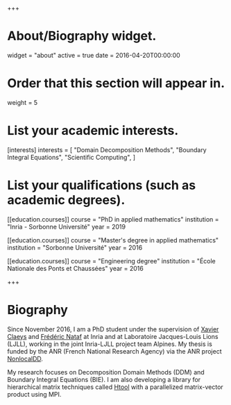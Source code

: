 +++
# About/Biography widget.
widget = "about"
active = true
date = 2016-04-20T00:00:00

# Order that this section will appear in.
weight = 5

# List your academic interests.
[interests]
  interests = [
    "Domain Decomposition Methods",
    "Boundary Integral Equations",
    "Scientific Computing",
  ]

# List your qualifications (such as academic degrees).
[[education.courses]]
  course = "PhD in applied mathematics"
  institution = "Inria - Sorbonne Université"
  year = 2019

[[education.courses]]
  course = "Master's degree in applied mathematics"
  institution = "Sorbonne Université"
  year = 2016

[[education.courses]]
  course = "Engineering degree"
  institution = "École Nationale des Ponts et Chaussées"
  year = 2016

+++

# Biography

Since November 2016, I am a PhD student under the supervision of [Xavier Claeys](https://www.ljll.math.upmc.fr/~claeys/) and [Frédéric Nataf](https://www.ljll.math.upmc.fr/nataf/) at Inria and at Laboratoire Jacques-Louis Lions (LJLL), working in the joint Inria-LJLL project team Alpines. My thesis is funded by the ANR (French National Research Agency) via the ANR project [NonlocalDD](https://www.ljll.math.upmc.fr/~claeys/nonlocaldd/index.html).

My research focuses on Decomposition Domain Methods (DDM) and Boundary Integral Equations (BIE). I am also developing a library for hierarchical matrix techniques called [Htool](https://github.com/PierreMarchand20/htool) with a parallelized matrix-vector product using MPI.
